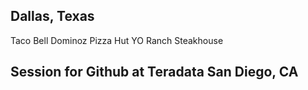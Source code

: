## Dallas, Texas
Taco Bell
Dominoz
Pizza Hut
YO Ranch Steakhouse




## Session for Github at Teradata San Diego, CA

